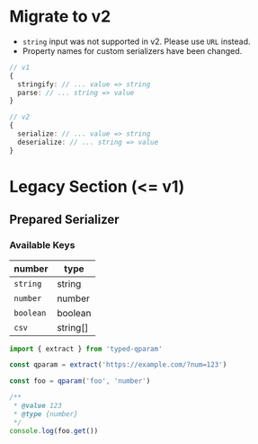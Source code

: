 # Migrate to v2

- `string` input was not supported in v2. Please use `URL` instead.
- Property names for custom serializers have been changed.

```ts
// v1
{
  stringify: // ... value => string
  parse: // ... string => value
}
```

```ts
// v2
{
  serialize: // ... value => string
  deserialize: // ... string => value
}
```

# Legacy Section (<= v1)

## Prepared Serializer

### Available Keys

| number    | type     |
| --------- | -------- |
| `string`  | string   |
| `number`  | number   |
| `boolean` | boolean  |
| `csv`     | string[] |

```js
import { extract } from 'typed-qparam'

const qparam = extract('https://example.com/?num=123')

const foo = qparam('foo', 'number')

/**
 * @value 123
 * @type {number}
 */
console.log(foo.get())
```
